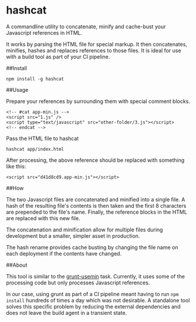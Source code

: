 hashcat
============

A commandline utility to concatenate, minify and cache-bust your Javascript references in HTML.

It works by parsing the HTML file for special markup.  It then concatenates, minifies, hashes and replaces references to those files.  It is ideal for use with a build tool as part of your CI pipeline.


##Install

    npm install -g hashcat

##Usage

Prepare your references by surrounding them with special comment blocks.

    <!-- #cat app-min.js -->
    <script src="1.js" />
    <script type="text/javascript" src="other-folder/3.js"></script>
    <!-- endcat -->

Pass the HTML file to hashcat

    hashcat app/index.html
    
After processing, the above reference should be replaced with something like this:

    <script src="d41d8cd9.app-min.js"></script>

##How

The two Javascript files are concatenated and minified into a single file.
A hash of the resulting file's contents is then taken and the first 8 characters are prepended to the file's name.
Finally, the reference blocks in the HTML are replaced with this new file.

The concatenation and minification allow for multiple files during development but a smaller, simpler asset in production.

The hash rename provides cache busting by changing the file name on each deployment if the contents have changed.


    

##About

This tool is similar to the [grunt-usemin](https://github.com/yeoman/grunt-usemin) task.  Currently, it uses some of the processing code but only processes Javascript references.

In our case, using grunt as part of a CI pipeline meant having to run `npm install` hundreds of times a day which was not desirable.
A standalone tool solves this specific problem by reducing the external dependencies and does not leave the build agent in a transient state.


